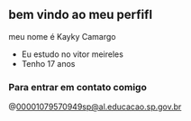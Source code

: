 ## bem vindo ao meu perfifl

meu nome é Kayky Camargo

- Eu estudo no vitor meireles
- Tenho 17 anos

### Para entrar em contato comigo

@00001079570949sp@al.educacao.sp.gov.br
